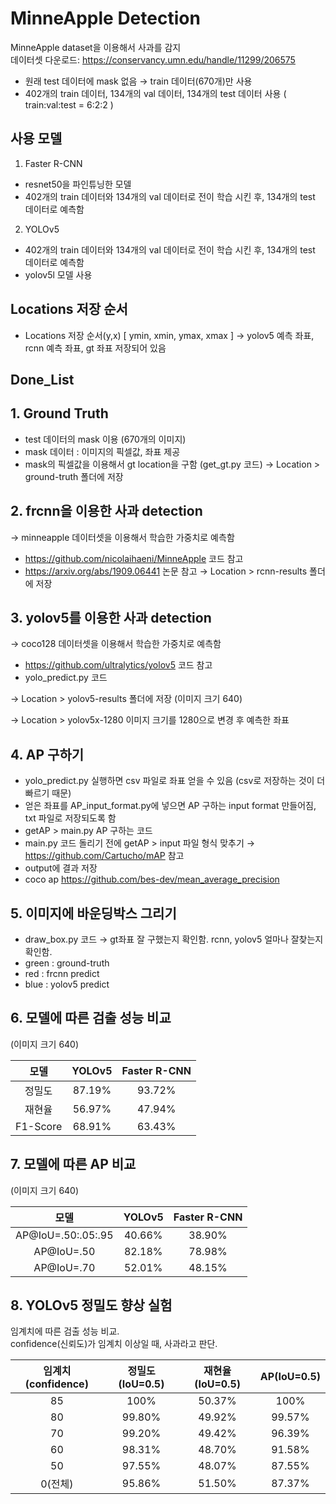 # MinneApple Detection

MinneApple dataset을 이용해서 사과를 감지   
데이터셋 다운로드: https://conservancy.umn.edu/handle/11299/206575

- 원래 test 데이터에 mask 없음 &rarr; train 데이터(670개)만 사용
- 402개의 train 데이터, 134개의 val 데이터, 134개의 test 데이터 사용 ( train:val:test = 6:2:2 ) 


## 사용 모델
1. Faster R-CNN
- resnet50을 파인튜닝한 모델
- 402개의 train 데이터와 134개의 val 데이터로 전이 학습 시킨 후, 134개의 test 데이터로 예측함  


2. YOLOv5 
- 402개의 train 데이터와 134개의 val 데이터로 전이 학습 시킨 후, 134개의 test 데이터로 예측함 
- yolov5l 모델 사용 



## Locations 저장 순서 
- Locations 저장 순서(y,x) [ ymin, xmin, ymax, xmax ] 
  &rarr; yolov5 예측 좌표, rcnn 예측 좌표, gt 좌표 저장되어 있음 




## Done_List

## 1. Ground Truth
 - test 데이터의 mask 이용 (670개의 이미지)
 - mask 데이터 : 이미지의 픽셀값, 좌표 제공
 - mask의 픽셀값을 이용해서 gt location을 구함 (get_gt.py 코드) &rarr; Location > ground-truth 폴더에 저장 


## 2. frcnn을 이용한 사과 detection 
&rarr; minneapple 데이터셋을 이용해서 학습한 가중치로 예측함 
 - https://github.com/nicolaihaeni/MinneApple 코드 참고
 - https://arxiv.org/abs/1909.06441 논문 참고
&rarr; Location > rcnn-results 폴더에 저장


## 3. yolov5를 이용한 사과 detection 
&rarr; coco128 데이터셋을 이용해서 학습한 가중치로 예측함
 - https://github.com/ultralytics/yolov5 코드 참고
 - yolo_predict.py 코드 
 
&rarr; Location > yolov5-results 폴더에 저장 (이미지 크기 640) 

&rarr; Location > yolov5x-1280 이미지 크기를 1280으로 변경 후 예측한 좌표


## 4. AP 구하기 
- yolo_predict.py 실행하면 csv 파일로 좌표 얻을 수 있음 (csv로 저장하는 것이 더 빠르기 때문) 
- 얻은 좌표를 AP_input_format.py에 넣으면 AP 구하는 input format 만들어짐, txt 파일로 저장되도록 함
- getAP > main.py AP 구하는 코드 
- main.py 코드 돌리기 전에 getAP > input 파일 형식 맞추기 &rarr; https://github.com/Cartucho/mAP 참고
- output에 결과 저장
- coco ap https://github.com/bes-dev/mean_average_precision

## 5. 이미지에 바운딩박스 그리기 
- draw_box.py 코드 &rarr; gt좌표 잘 구했는지 확인함. rcnn, yolov5 얼마나 잘찾는지 확인함.
- green : ground-truth
- red : frcnn predict
- blue : yolov5 predict


## 6. 모델에 따른 검출 성능 비교 
(이미지 크기 640)

|모델|YOLOv5|Faster R-CNN|
|:---------:|:----------:|:------------:|
|정밀도|87.19%|93.72%|
|재현율|56.97%|47.94%|
|F1-Score|68.91%|63.43%|


## 7. 모델에 따른 AP 비교 
(이미지 크기 640)

|모델|YOLOv5|Faster R-CNN|
|:---------:|:----------:|:-----------:|
|AP@IoU=.50:.05:.95|40.66%|38.90%|
|AP@IoU=.50|82.18%|78.98%|
|AP@IoU=.70|52.01%|48.15%|

## 8. YOLOv5 정밀도 향상 실험

임계치에 따른 검출 성능 비교.    
confidence(신뢰도)가 임계치 이상일 때, 사과라고 판단.

|임계치(confidence)|정밀도(IoU=0.5)|재현율(IoU=0.5)|AP(IoU=0.5)|
|:---------:|:----------:|:-----------:|:-----------:|
|85|100%|50.37%|100%|
|80|99.80%|49.92%|99.57%|
|70|99.20%|49.42%|96.39%|
|60|98.31%|48.70%|91.58%|
|50|97.55%|48.07%|87.55%|
|0(전체)|95.86%|51.50%|87.37%|



